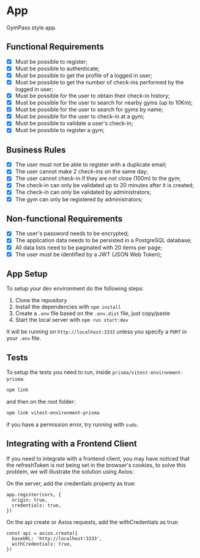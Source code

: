 # App

GymPass style app.

## Functional Requirements

- [x] Must be possible to register;
- [x] Must be possible to authenticate;
- [x] Must be possible to get the profile of a logged in user;
- [x] Must be possible to get the number of check-ins performed by the logged in user;
- [x] Must be possible for the user to obtain their check-in history;
- [x] Must be possible for the user to search for nearby gyms (up to 10Km);
- [x] Must be possible for the user to search for gyms by name;
- [x] Must be possible for the user to check-in at a gym;
- [x] Must be possible to validate a user's check-in;
- [x] Must be possible to register a gym;

## Business Rules

- [x] The user must not be able to register with a duplicate email;
- [x] The user cannot make 2 check-ins on the same day;
- [x] The user cannot check-in if they are not close (100m) to the gym;
- [x] The check-in can only be validated up to 20 minutes after it is created;
- [x] The check-in can only be validated by administrators;
- [x] The gym can only be registered by administrators;

## Non-functional Requirements

- [x] The user's password needs to be encrypted;
- [x] The application data needs to be persisted in a PostgreSQL database;
- [x] All data lists need to be paginated with 20 items per page;
- [x] The user must be identified by a JWT (JSON Web Token);

## App Setup

To setup your dev environment do the following steps:

1. Clone the repository
2. Install the dependencies with `npm install`
3. Create a `.env` file based on the `.env.dist` file, just copy/paste
4. Start the local server with `npm run start:dev`

It will be running on `http://localhost:3333` unless you specify a `PORT` in your `.env` file.

## Tests

To setup the tests you need to run, inside `prisma/vitest-environment-prisma`:

```bash
npm link
```

and then on the root folder:

```bash
npm link vitest-environment-prisma
```

if you have a permission error, try running with `sudo`.

## Integrating with a Frontend Client

If you need to integrate with a frontend client, you may have noticed that the refreshToken is not being set in the browser's cookies, to solve this problem, we will illustrate the solution using Axios:

On the server, add the credentials property as true:
```
app.register(cors, {
  origin: true,
  credentials: true,
})
```

On the api create or Axios requests, add the withCredentials as true:
```
const api = axios.create({
  baseURL: 'http://localhost:3333',
  withCredentials: true,
})
```